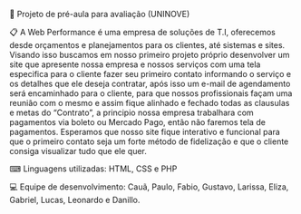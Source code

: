 📖 Projeto de pré-aula para avaliação (UNINOVE)

📋 A Web Performance é uma empresa de soluções de T.I, oferecemos desde orçamentos e planejamentos para os clientes, até sistemas e sites.
Visando isso buscamos em nosso primeiro projeto próprio desenvolver um site que apresente nossa empresa e nossos serviços com uma tela especifica para o cliente fazer seu primeiro contato informando o serviço e os detalhes que ele deseja contratar, após isso um e-mail de agendamento será encaminhado para o cliente, para que nossos profissionais façam uma reunião com o mesmo e assim fique alinhado e fechado todas as clausulas e metas do “Contrato”, a principio nossa empresa trabalhara com pagamentos via boleto ou Mercado Pago, então não faremos tela de pagamentos. 
Esperamos que nosso site fique interativo e funcional para que o primeiro contato seja um forte método de fidelização e que o cliente consiga visualizar tudo que ele quer. 



⌨ Linguagens utilizadas: HTML, CSS e PHP

💻 Equipe de desenvolvimento: Cauã, Paulo, Fabio, Gustavo, Larissa, Eliza, Gabriel, Lucas, Leonardo e Danillo.
